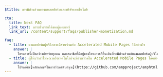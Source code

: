 ```yaml
---
$title: การมีส่วนร่วมของแพลตฟอร์มและบริษัทเทคโนโลยี

cta:
  title: Next FAQ
  link_text: การสร้างรายได้ของผู้เผยแพร่
  link_url: /content/support/faqs/publisher-monetization.md

faq:
  - title: แพลตฟอร์มผู้บริโภคจะมีส่วนร่วมกับ Accelerated Mobile Pages ได้อย่างไร
    answer: |
      โครงการนี้เปิดกว้างสำหรับทุกคน และสมาชิกที่มีอยู่ของโครงการก็ตื่นเต้นที่จะมีส่วนร่วมกับแพลตฟอร์มผู้บริโภคในการริเริ่มนี้ Google เปิดให้ผู้คนใช้แคชของบริษัทได้ฟรี ซึ่งรวมถึงแพลตฟอร์มผู้บริโภคที่ต้องการแสดงเนื้อหา AMP ในสภาพแวดล้อมของตน โปรดติดต่อเราผ่าน [GitHub](https://github.com/ampproject/amphtml/issues/new) และเราจะตอบคำถามของคุณโดยเร็วที่สุด
  - title: ผู้ให้บริการโฆษณาหรือเทคโนโลยีจะมีส่วนร่วมใน Accelerated Mobile Pages ได้อย่างไร
    answer: |
      โปรดอ่าน[หลักเกณฑ์ในการร่วมสนับสนุน](https://github.com/ampproject/amphtml/tree/master/3p#ads) และติดต่อเราผ่าน [GitHub](https://github.com/ampproject/amphtml/issues/new)
---
```

